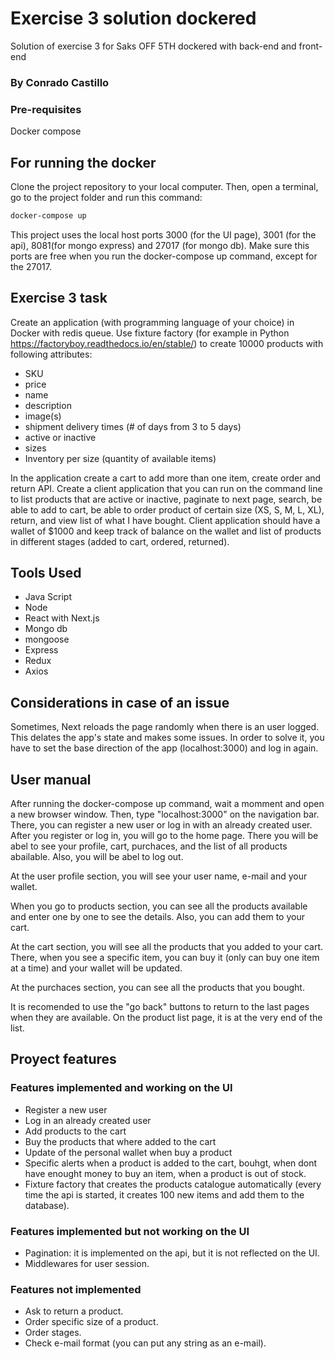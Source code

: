 # Exercise 3 solution dockered
Solution of exercise 3 for Saks OFF 5TH dockered with back-end and front-end

### By Conrado Castillo

### Pre-requisites

Docker compose

## For running the docker

Clone the project repository to your local computer. Then, open a terminal, go to the project folder and run this command:

```bash
docker-compose up
```
This project uses the local host ports 3000 (for the UI page), 3001 (for the api), 8081(for mongo express) and 27017 (for mongo db).
Make sure this ports are free when you run the docker-compose up command, except for the 27017.

## Exercise 3 task

Create an application (with programming language of your choice) in Docker with redis queue.  Use fixture factory (for example in Python https://factoryboy.readthedocs.io/en/stable/) to create 10000 products with following attributes:

- SKU 
- price 
- name
- description
- image(s)
- shipment delivery times (# of days from 3 to 5 days)
- active or inactive
- sizes
- Inventory per size (quantity of available items)

In the application create a cart to add more than one item, create order and return API.  Create a client application that you can run on the command line to list products that are active or inactive, paginate to next page, search, be able to add to cart, be able to order product of certain size (XS, S, M, L, XL), return, and view list of what I have bought.  Client application should have a wallet of $1000 and keep track of balance on the wallet and list of products in different stages (added to cart, ordered, returned).

## Tools Used

- Java Script
- Node
- React with Next.js
- Mongo db
- mongoose
- Express
- Redux
- Axios

## Considerations in case of an issue

Sometimes, Next reloads the page randomly when there is an user logged. This delates the app's state and makes some issues. In order to solve it, you have to set the base direction of the app (localhost:3000) and log in again.

## User manual

After running the docker-compose up command, wait a momment and open a new browser window. Then, type "localhost:3000" on the navigation bar.
There, you can register a new user or log in with an already created user.
After you register or log in, you will go to the home page. There you will be abel to see your profile, cart, purchaces, and the list of all products abailable. Also, you will be abel to log out.

At the user profile section, you will see your user name, e-mail and your wallet.

When you go to products section, you can see all the products available and enter one by one to see the details. Also, you can add them to your cart.

At the cart section, you will see all the products that you added to your cart. There, when you see a specific item, you can buy it (only can buy one item at a time) and your wallet will be updated.

At the purchaces section, you can see all the products that you bought.

It is recomended to use the "go back" buttons to return to the last pages when they are available. On the product list page, it is at the very end of the
list.

## Proyect features

### Features implemented and working on the UI

- Register a new user
- Log in an already created user
- Add products to the cart
- Buy the products that where added to the cart
- Update of the personal wallet when buy a product
- Specific alerts when a product is added to the cart, bouhgt, when dont have enought money to buy an item, when a product is out of stock.
- Fixture factory that creates the products catalogue automatically (every time the api is started, it creates 100 new items and add them to the database).

### Features implemented but not working on the UI

- Pagination: it is implemented on the api, but it is not reflected on the UI.
- Middlewares for user session.

### Features not implemented

- Ask to return a product.
- Order specific size of a product.
- Order stages.
- Check e-mail format (you can put any string as an e-mail).
